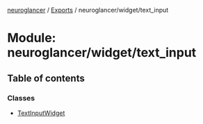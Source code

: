 [neuroglancer](../README.md) / [Exports](../modules.md) / neuroglancer/widget/text\_input

# Module: neuroglancer/widget/text\_input

## Table of contents

### Classes

- [TextInputWidget](../classes/neuroglancer_widget_text_input.TextInputWidget.md)
